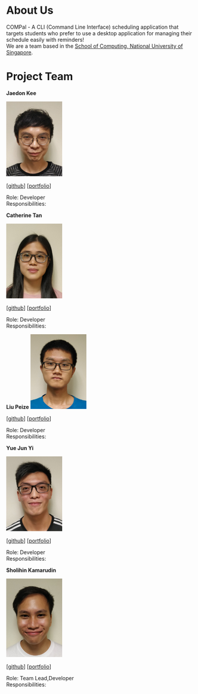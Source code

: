 
About Us
============

COMPal - A CLI (Command Line Interface) scheduling application that targets students who prefer to use a desktop application for managing their schedule easily with reminders!  
We are a team based in the [School of Computing, National University of Singapore](http://www.comp.nus.edu.sg).

Project Team
============

**Jaedon Kee**


<img src="images/jaedonkey.png" alt="drawing" width="150"/>

\[[github](http://github.com/jaedonkey)\] \[[portfolio](#jaedonkey#)\]

Role: Developer  
Responsibilities:

**Catherine Tan**


<img src="images/catherinetan99.png" alt="Catherine" width="150"/>

\[[github](http://github.com/catherinetan99)\] \[[portfolio](#catherinetan99#)\]

Role: Developer  
Responsibilities:

**Liu Peize**
<img src="images/ltpz.png" alt="Peize" width="150"/>

\[[github](http://github.com/ltpz)\] \[[portfolio](#ltpz#)\]

Role: Developer  
Responsibilities:

**Yue Jun Yi**


<img src="images/yueyeah.png" alt="Jun Yi" width="150"/>

\[[github](http://github.com/yueyeah)\] \[[portfolio](#johndoe#)\]

Role: Developer  
Responsibilities:

**Sholihin Kamarudin**


<img src="images/sholihink.png" alt="Sholihin" width="150"/>

\[[github](https://github.com/sholihink)\] \[[portfolio](#sholihink#)\]

Role: Team Lead,Developer  
Responsibilities:
